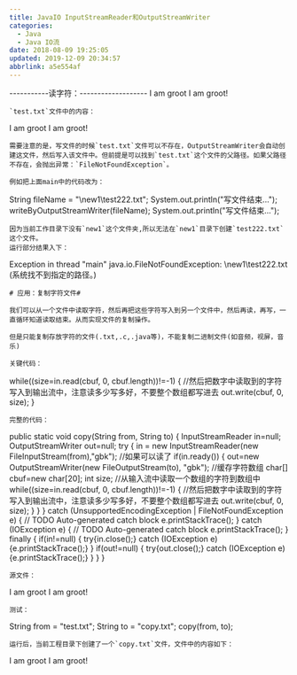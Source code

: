 ```yaml
---
title: JavaIO InputStreamReader和OutputStreamWriter
categories: 
  - Java
  - Java IO流
date: 2018-08-09 19:25:05
updated: 2019-12-09 20:34:57
abbrlink: a5e554af
---
```

-----------读字符：-------------------
I am groot
I am groot!
```
`test.txt`文件中的内容：
```
I am groot
I am groot!
```
需要注意的是，写文件的时候`test.txt`文件可以不存在，OutputStreamWriter会自动创建这文件，然后写入该文件中。但前提是可以找到`test.txt`这个文件的父路径。如果父路径不存在，会抛出异常：`FileNotFoundException`。

例如把上面main中的代码改为：
```
String fileName = "\\new1\\test222.txt";
System.out.println("写文件结束...");
writeByOutputStreamWriter(fileName);
System.out.println("写文件结束...");
```
因为当前工作目录下没有`new1`这个文件夹,所以无法在`new1`目录下创建`test222.txt`这个文件。
运行部分结果入下：
```
Exception in thread "main" java.io.FileNotFoundException: \new1\test222.txt (系统找不到指定的路径。)
```
# 应用：复制字符文件#

我们可以从一个文件中读取字符，然后再把这些字符写入到另一个文件中，然后再读，再写，一直循环知道读取结束。从而实现文件的复制操作。

但是只能复制存放字符的文件(.txt,.c,.java等)，不能复制二进制文件(如音频，视屏，音乐)

关键代码：
```
while((size=in.read(cbuf, 0, cbuf.length))!=-1)
{
    //然后把数字中读取到的字符写入到输出流中，注意读多少写多好，不要整个数组都写进去
    out.write(cbuf, 0, size);
}
```
完整的代码：
```
public static void copy(String from, String to)
{
    InputStreamReader in=null;
    OutputStreamWriter out=null;
    try
    {
        in = new InputStreamReader(new FileInputStream(from),"gbk");
        //如果可以读了
        if(in.ready())
        {
            out=new OutputStreamWriter(new FileOutputStream(to), "gbk");
            //缓存字符数组
            char[] cbuf=new char[20];
            int size;
            //从输入流中读取一个数组的字符到数组中
            while((size=in.read(cbuf, 0, cbuf.length))!=-1)
            {
                //然后把数字中读取到的字符写入到输出流中，注意读多少写多好，不要整个数组都写进去
                out.write(cbuf, 0, size);
            }
        }
    } catch (UnsupportedEncodingException | FileNotFoundException e)
    {
        // TODO Auto-generated catch block
        e.printStackTrace();
    } catch (IOException e)
    {
        // TODO Auto-generated catch block
        e.printStackTrace();
    }
    finally 
    {
        if(in!=null)
        {
            try{in.close();} 
            catch (IOException e)
            {e.printStackTrace();}
        }
        if(out!=null)
        {
            try{out.close();} 
            catch (IOException e)
            {e.printStackTrace();}
        }
    }
}
```
源文件：
```
I am groot
I am groot!
```
测试：
```
String from = "test.txt";
String to = "copy.txt";
copy(from, to);
```
运行后，当前工程目录下创建了一个`copy.txt`文件，文件中的内容如下：
```
I am groot
I am groot!
```

